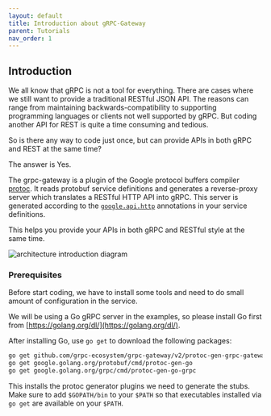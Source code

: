 ```yaml
---
layout: default
title: Introduction about gRPC-Gateway
parent: Tutorials
nav_order: 1
---
```


## Introduction

We all know that gRPC is not a tool for everything. There are cases where we still want to provide a traditional RESTful JSON API. The reasons can range from maintaining backwards-compatibility to supporting programming languages or clients not well supported by gRPC. But coding another API for REST is quite a time consuming and tedious.

So is there any way to code just once, but can provide APIs in both gRPC and REST at the same time?

The answer is Yes.

The grpc-gateway is a plugin of the Google protocol buffers compiler [protoc](https://github.com/protocolbuffers/protobuf). It reads protobuf service definitions and generates a reverse-proxy server which translates a RESTful HTTP API into gRPC. This server is generated according to the [`google.api.http`](https://github.com/googleapis/googleapis/blob/master/google/api/http.proto#L46) annotations in your service definitions.

This helps you provide your APIs in both gRPC and RESTful style at the same time.

![architecture introduction diagram](https://docs.google.com/drawings/d/12hp4CPqrNPFhattL_cIoJptFvlAqm5wLQ0ggqI5mkCg/pub?w=749&h=370)

### Prerequisites

Before start coding, we have to install some tools and need to do small amount of configuration in the service.

We will be using a Go gRPC server in the examples, so please install Go first from [https://golang.org/dl/](https://golang.org/dl/).

After installing Go, use `go get` to download the following packages:

```sh
go get github.com/grpc-ecosystem/grpc-gateway/v2/protoc-gen-grpc-gateway
go get google.golang.org/protobuf/cmd/protoc-gen-go
go get google.golang.org/grpc/cmd/protoc-gen-go-grpc
```

This installs the protoc generator plugins we need to generate the stubs. Make sure to add `$GOPATH/bin` to your `$PATH` so that executables installed via `go get` are available on your `$PATH`.
